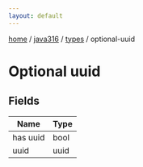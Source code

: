 ```yaml
---
layout: default
---
```


[home](/)  /  [java316](/protocol/java316)  /  [types](/protocol/java316/types)  /  optional-uuid

# Optional uuid

## Fields

Name | Type
---|---
has uuid | bool
uuid | uuid


